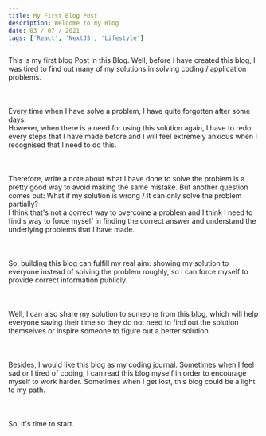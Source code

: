 ```yaml
---
title: My First Blog Post
description: Welcome to my Blog
date: 03 / 07 / 2021
tags: ['React', 'NextJS', 'Lifestyle']
---
```


This is my first blog Post in this Blog.
Well, before I have created this blog,
I was tired to find out many of my solutions in solving coding / application problems.
<br/><br/><br/><br/>
Every time when I have solve a problem, I have quite forgotten after some days. <br/>
However, when there is a need for using this solution again,
I have to redo every steps that I have made before
and I will feel extremely anxious when I recognised that I need to do this.
<br/><br/><br/><br/>
Therefore, write a note about what I have done to solve the problem 
is a pretty good way to avoid making the same mistake.
But another question comes out: What if my solution is wrong / It can only solve the problem partially?<br/>
I think that's not a correct way to overcome a problem and 
I think I need to find s way to force myself in finding the correct answer and understand the underlying problems that I have made.
<br/><br/><br/><br/>
So, building this blog can fulfill my real aim: showing my solution to everyone 
instead of solving the problem roughly, so I can force myself to provide correct information publicly.
<br/><br/><br/><br/>
Well, I can also share my solution to someone from this blog, which will help everyone saving their time so they do not need to find out the solution themselves or inspire someone to figure out a better solution.
<br/><br/><br/><br/>
Besides, I would like this blog as my coding journal. 
Sometimes when I feel sad or I tired of coding, I can read this blog myself in order to encourage myself to work harder.
Sometimes when I get lost, this blog could be a light to my path.
<br/><br/><br/><br/>
So, it's time to start.